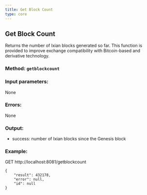 ```yaml
---
title: Get Block Count
type: core
---
```

## Get Block Count
Returns the number of Ixian blocks generated so far. This function is provided to improve exchange compatibility
with Bitcoin-based and derivative technology.
### Method: `getblockcount`
### Input parameters:
None

### Errors:
None

### Output:
- success: number of Ixian blocks since the Genesis block

### Example:
GET http://localhost:8081/getblockcount

```
{
	"result": 432178,
	"error": null,
	"id": null
}
```
